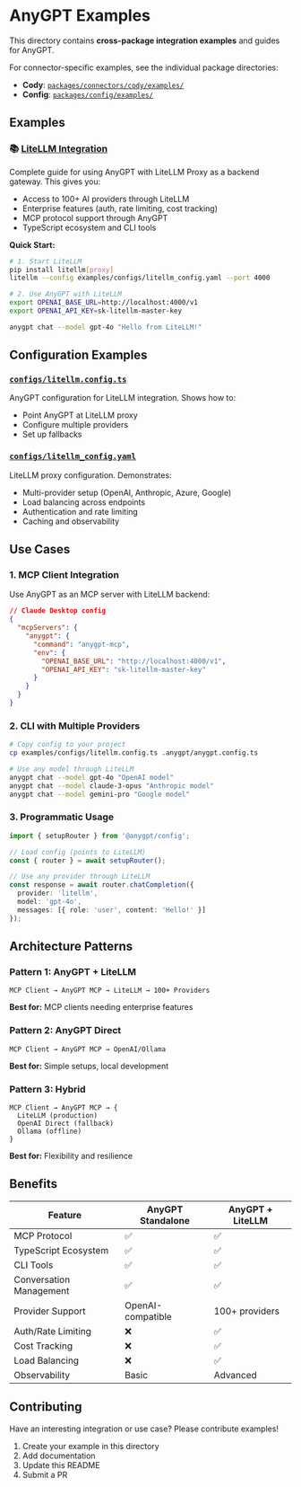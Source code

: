 # AnyGPT Examples

This directory contains **cross-package integration examples** and guides for AnyGPT.

For connector-specific examples, see the individual package directories:
- **Cody**: [`packages/connectors/cody/examples/`](../packages/connectors/cody/examples/)
- **Config**: [`packages/config/examples/`](../packages/config/examples/)

## Examples

### 📚 [LiteLLM Integration](./litellm-integration.md)
Complete guide for using AnyGPT with LiteLLM Proxy as a backend gateway. This gives you:
- Access to 100+ AI providers through LiteLLM
- Enterprise features (auth, rate limiting, cost tracking)
- MCP protocol support through AnyGPT
- TypeScript ecosystem and CLI tools

**Quick Start:**
```bash
# 1. Start LiteLLM
pip install litellm[proxy]
litellm --config examples/configs/litellm_config.yaml --port 4000

# 2. Use AnyGPT with LiteLLM
export OPENAI_BASE_URL=http://localhost:4000/v1
export OPENAI_API_KEY=sk-litellm-master-key

anygpt chat --model gpt-4o "Hello from LiteLLM!"
```

## Configuration Examples

### [`configs/litellm.config.ts`](./configs/litellm.config.ts)
AnyGPT configuration for LiteLLM integration. Shows how to:
- Point AnyGPT at LiteLLM proxy
- Configure multiple providers
- Set up fallbacks

### [`configs/litellm_config.yaml`](./configs/litellm_config.yaml)
LiteLLM proxy configuration. Demonstrates:
- Multi-provider setup (OpenAI, Anthropic, Azure, Google)
- Load balancing across endpoints
- Authentication and rate limiting
- Caching and observability

## Use Cases

### 1. MCP Client Integration
Use AnyGPT as an MCP server with LiteLLM backend:

```json
// Claude Desktop config
{
  "mcpServers": {
    "anygpt": {
      "command": "anygpt-mcp",
      "env": {
        "OPENAI_BASE_URL": "http://localhost:4000/v1",
        "OPENAI_API_KEY": "sk-litellm-master-key"
      }
    }
  }
}
```

### 2. CLI with Multiple Providers
```bash
# Copy config to your project
cp examples/configs/litellm.config.ts .anygpt/anygpt.config.ts

# Use any model through LiteLLM
anygpt chat --model gpt-4o "OpenAI model"
anygpt chat --model claude-3-opus "Anthropic model"
anygpt chat --model gemini-pro "Google model"
```

### 3. Programmatic Usage
```typescript
import { setupRouter } from '@anygpt/config';

// Load config (points to LiteLLM)
const { router } = await setupRouter();

// Use any provider through LiteLLM
const response = await router.chatCompletion({
  provider: 'litellm',
  model: 'gpt-4o',
  messages: [{ role: 'user', content: 'Hello!' }]
});
```

## Architecture Patterns

### Pattern 1: AnyGPT + LiteLLM
```
MCP Client → AnyGPT MCP → LiteLLM → 100+ Providers
```
**Best for:** MCP clients needing enterprise features

### Pattern 2: AnyGPT Direct
```
MCP Client → AnyGPT MCP → OpenAI/Ollama
```
**Best for:** Simple setups, local development

### Pattern 3: Hybrid
```
MCP Client → AnyGPT MCP → {
  LiteLLM (production)
  OpenAI Direct (fallback)
  Ollama (offline)
}
```
**Best for:** Flexibility and resilience

## Benefits

| Feature | AnyGPT Standalone | AnyGPT + LiteLLM |
|---------|-------------------|------------------|
| MCP Protocol | ✅ | ✅ |
| TypeScript Ecosystem | ✅ | ✅ |
| CLI Tools | ✅ | ✅ |
| Conversation Management | ✅ | ✅ |
| Provider Support | OpenAI-compatible | 100+ providers |
| Auth/Rate Limiting | ❌ | ✅ |
| Cost Tracking | ❌ | ✅ |
| Load Balancing | ❌ | ✅ |
| Observability | Basic | Advanced |

## Contributing

Have an interesting integration or use case? Please contribute examples!

1. Create your example in this directory
2. Add documentation
3. Update this README
4. Submit a PR
